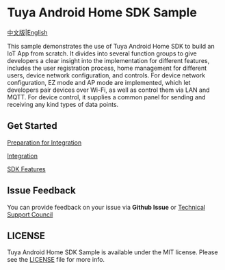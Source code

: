 Tuya Android Home SDK Sample
========================
[中文版](README_zh.md)|[English](README.md)

This sample demonstrates the use of Tuya Android Home SDK to build an IoT App from scratch. It divides into several function groups to give developers a clear insight into the implementation for different features, includes the user registration process, home management for different users, device network configuration, and controls. For device network configuration, EZ mode and AP mode are implemented, which let developers pair devices over Wi-Fi, as well as control them via LAN and MQTT. For device control, it supplies a common panel for sending and receiving any kind types of data points.

Get Started
------------------------

[Preparation for Integration](https://developer.tuya.com/en/docs/app-development/android-app-sdk/preparation?id=Ka7mqlxh7vgi9)

[Integration](https://developer.tuya.com/en/docs/app-development/android-app-sdk/integration/integrated?id=Ka69nt96cw0uj)

[SDK Features](https://developer.tuya.com/en/docs/app-development/android-app-sdk/featureoverview?id=Ka69nt97vtsfu)

Issue Feedback
------------------------

You can provide feedback on your issue via **Github Issue** or [Technical Support Council](https://service.console.tuya.com)

LICENSE
------------------------
Tuya Android Home SDK Sample is available under the MIT license. Please see the [LICENSE](LICENSE) file for more info.
